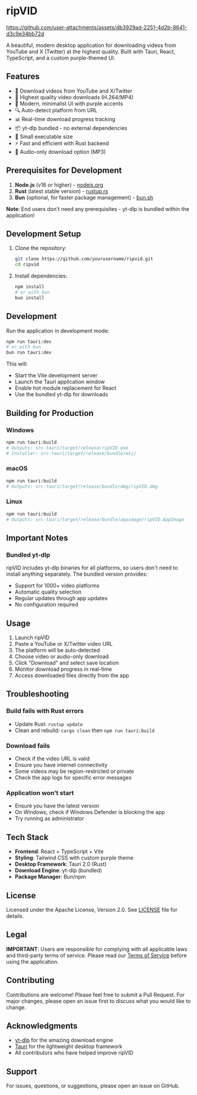 # ripVID


https://github.com/user-attachments/assets/db3929ad-2251-4d2b-8641-d3c9e34bb72d


A beautiful, modern desktop application for downloading videos from YouTube and X (Twitter) at the highest quality. Built with Tauri, React, TypeScript, and a custom purple-themed UI.

## Features

- 🎥 Download videos from YouTube and X/Twitter
- 🚀 Highest quality video downloads (H.264/MP4)
- 🎨 Modern, minimalist UI with purple accents
- 🔍 Auto-detect platform from URL
- 📊 Real-time download progress tracking
- 📦 yt-dlp bundled - no external dependencies
- 💾 Small executable size
- ⚡ Fast and efficient with Rust backend
- 🎵 Audio-only download option (MP3)

## Prerequisites for Development

1. **Node.js** (v16 or higher) - [nodejs.org](https://nodejs.org/)
2. **Rust** (latest stable version) - [rustup.rs](https://rustup.rs/)
3. **Bun** (optional, for faster package management) - [bun.sh](https://bun.sh/)

**Note**: End users don't need any prerequisites - yt-dlp is bundled within the application!

## Development Setup

1. Clone the repository:
   ```bash
   git clone https://github.com/yourusername/ripvid.git
   cd ripvid
   ```

2. Install dependencies:
   ```bash
   npm install
   # or with bun
   bun install
   ```

## Development

Run the application in development mode:

```bash
npm run tauri:dev
# or with bun
bun run tauri:dev
```

This will:
- Start the Vite development server
- Launch the Tauri application window
- Enable hot module replacement for React
- Use the bundled yt-dlp for downloads

## Building for Production

### Windows
```bash
npm run tauri:build
# Outputs: src-tauri/target/release/ripVID.exe
# Installer: src-tauri/target/release/bundle/msi/
```

### macOS
```bash
npm run tauri:build
# Outputs: src-tauri/target/release/bundle/dmg/ripVID.dmg
```

### Linux
```bash
npm run tauri:build
# Outputs: src-tauri/target/release/bundle/appimage/ripVID.AppImage
```

## Important Notes

### Bundled yt-dlp

ripVID includes yt-dlp binaries for all platforms, so users don't need to install anything separately. The bundled version provides:
- Support for 1000+ video platforms
- Automatic quality selection
- Regular updates through app updates
- No configuration required

## Usage

1. Launch ripVID
2. Paste a YouTube or X/Twitter video URL
3. The platform will be auto-detected
4. Choose video or audio-only download
5. Click "Download" and select save location
6. Monitor download progress in real-time
7. Access downloaded files directly from the app

## Troubleshooting

### Build fails with Rust errors
- Update Rust: `rustup update`
- Clean and rebuild: `cargo clean` then `npm run tauri:build`

### Download fails
- Check if the video URL is valid
- Ensure you have internet connectivity
- Some videos may be region-restricted or private
- Check the app logs for specific error messages

### Application won't start
- Ensure you have the latest version
- On Windows, check if Windows Defender is blocking the app
- Try running as administrator

## Tech Stack

- **Frontend**: React + TypeScript + Vite
- **Styling**: Tailwind CSS with custom purple theme
- **Desktop Framework**: Tauri 2.0 (Rust)
- **Download Engine**: yt-dlp (bundled)
- **Package Manager**: Bun/npm

## License

Licensed under the Apache License, Version 2.0. See [LICENSE](LICENSE) file for details.

## Legal

**IMPORTANT**: Users are responsible for complying with all applicable laws and third-party terms of service. Please read our [Terms of Service](TERMS.md) before using the application.

## Contributing

Contributions are welcome! Please feel free to submit a Pull Request. For major changes, please open an issue first to discuss what you would like to change.

## Acknowledgments

- [yt-dlp](https://github.com/yt-dlp/yt-dlp) for the amazing download engine
- [Tauri](https://tauri.app) for the lightweight desktop framework
- All contributors who have helped improve ripVID

## Support

For issues, questions, or suggestions, please open an issue on GitHub.
